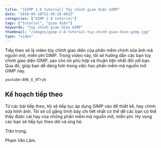 ```yaml
---
title: "[GIMP 2.8 tutorial] Tùy chỉnh giao diện GIMP"
date: "2018-09-18T22:36:18.083Z"
categories: ["GIMP 2.8 tutorial"]
tags: ["tutorial", "giao diện"]
keywords: "tùy chỉnh giao diện GIMP"
thumbnail: "/images/gimp-2-8-tutorial-tuy-chinh-giao-dien-gimp.jpg"
type: "video"
---
```


Tiếp theo sẽ là video tùy chỉnh giao diện của phần mềm chỉnh sửa ảnh mã nguồn mở, miễn phí GIMP. Trong video này, tôi sẽ hướng dẫn các bạn tùy chỉnh giao diện GIMP, sao cho nó phù hợp và thuận tiện nhất đối với bạn. Qua đó, giúp bạn dễ dàng hơn trong việc học phần mềm mã nguồn mở GIMP này. 

`youtube:80b_E_0Tryk`

## Kế hoạch tiếp theo

Từ các bài tiếp theo, tôi sẽ tiếp tục áp dụng GIMP vào để thiết kế, hay chỉnh sửa hình ảnh. Tôi sẽ cố gắng trình bày chi tiết nhất có thể để các bạn có thể thấy được cái hay của những phần mềm mã nguồn mở, miễn phí. Hy vọng các bạn sẽ tiếp tục theo dõi và ủng hộ.

Trân trọng,

Phạm Văn Lâm.